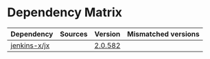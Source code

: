 # Dependency Matrix

Dependency | Sources | Version | Mismatched versions
---------- | ------- | ------- | -------------------
[jenkins-x/jx](https://github.com/jenkins-x/jx.git) |  | [2.0.582](https://github.com/jenkins-x/jx/releases/tag/v2.0.582) | 
